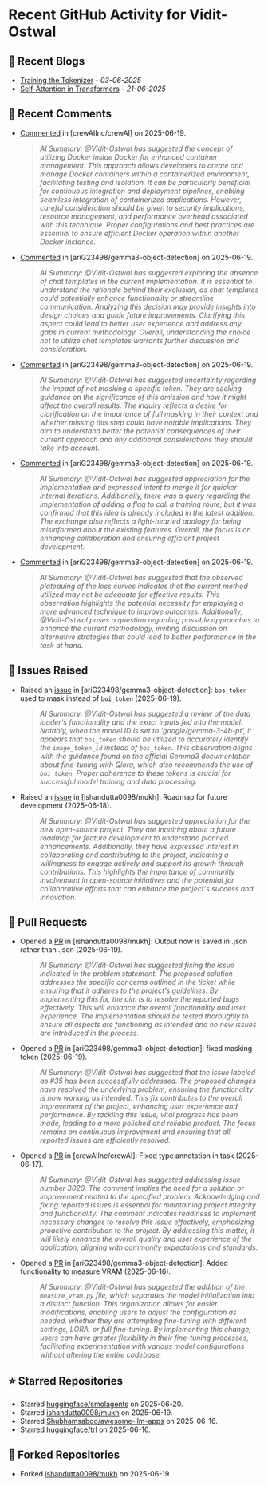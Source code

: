 # Recent GitHub Activity for Vidit-Ostwal

## 📝 Recent Blogs
- [Training the Tokenizer](https://www.notion.so/207e478805d48090b34fcc5c8e8c3c01?v=207e478805d480cfac6c000ca3c80482) - *03-06-2025*
- [Self-Attention in Transformers](https://www.notion.so/viditostwal/Self-Attention-in-Transformers-216e478805d48005b515fac90e1d76e0) - *21-06-2025*
## 💬 Recent Comments
- [Commented](https://github.com/crewAIInc/crewAI/issues/3028#issuecomment-2988939248) in [crewAIInc/crewAI] on 2025-06-19.
  > *AI Summary: @Vidit-Ostwal has suggested the concept of utilizing Docker inside Docker for enhanced container management. This approach allows developers to create and manage Docker containers within a containerized environment, facilitating testing and isolation. It can be particularly beneficial for continuous integration and deployment pipelines, enabling seamless integration of containerized applications. However, careful consideration should be given to security implications, resource management, and performance overhead associated with this technique. Proper configurations and best practices are essential to ensure efficient Docker operation within another Docker instance.*
- [Commented](https://github.com/ariG23498/gemma3-object-detection/issues/35#issuecomment-2988787234) in [ariG23498/gemma3-object-detection] on 2025-06-19.
  > *AI Summary: @Vidit-Ostwal has suggested exploring the absence of chat templates in the current implementation. It is essential to understand the rationale behind their exclusion, as chat templates could potentially enhance functionality or streamline communication. Analyzing this decision may provide insights into design choices and guide future improvements. Clarifying this aspect could lead to better user experience and address any gaps in current methodology. Overall, understanding the choice not to utilize chat templates warrants further discussion and consideration.*
- [Commented](https://github.com/ariG23498/gemma3-object-detection/issues/35#issuecomment-2988765222) in [ariG23498/gemma3-object-detection] on 2025-06-19.
  > *AI Summary: @Vidit-Ostwal has suggested uncertainty regarding the impact of not masking a specific token. They are seeking guidance on the significance of this omission and how it might affect the overall results. The inquiry reflects a desire for clarification on the importance of full masking in their context and whether missing this step could have notable implications. They aim to understand better the potential consequences of their current approach and any additional considerations they should take into account.*
- [Commented](https://github.com/ariG23498/gemma3-object-detection/pull/29#issuecomment-2988518712) in [ariG23498/gemma3-object-detection] on 2025-06-19.
  > *AI Summary: @Vidit-Ostwal has suggested appreciation for the implementation and expressed intent to merge it for quicker internal iterations. Additionally, there was a query regarding the implementation of adding a flag to call a training route, but it was confirmed that this idea is already included in the latest addition. The exchange also reflects a light-hearted apology for being misinformed about the existing features. Overall, the focus is on enhancing collaboration and ensuring efficient project development.*
- [Commented](https://github.com/ariG23498/gemma3-object-detection/pull/34#issuecomment-2988517525) in [ariG23498/gemma3-object-detection] on 2025-06-19.
  > *AI Summary: @Vidit-Ostwal has suggested that the observed plateauing of the loss curves indicates that the current method utilized may not be adequate for effective results. This observation highlights the potential necessity for employing a more advanced technique to improve outcomes. Additionally, @Vidit-Ostwal poses a question regarding possible approaches to enhance the current methodology, inviting discussion on alternative strategies that could lead to better performance in the task at hand.*

## 🐛 Issues Raised
- Raised an [issue](https://github.com/ariG23498/gemma3-object-detection/issues/35) in [ariG23498/gemma3-object-detection]: `bos_token` used to mask instead of `boi_token` (2025-06-19).
  > *AI Summary: @Vidit-Ostwal has suggested a review of the data loader's functionality and the exact inputs fed into the model. Notably, when the model ID is set to 'google/gemma-3-4b-pt', it appears that `boi_token` should be utilized to accurately identify the `image_token_id` instead of `bos_token`. This observation aligns with the guidance found on the official Gemma3 documentation about fine-tuning with Qlora, which also recommends the use of `boi_token`. Proper adherence to these tokens is crucial for successful model training and data processing.*
- Raised an [issue](https://github.com/ishandutta0098/mukh/issues/21) in [ishandutta0098/mukh]: Roadmap for future development (2025-06-18).
  > *AI Summary: @Vidit-Ostwal has suggested appreciation for the new open-source project. They are inquiring about a future roadmap for feature development to understand planned enhancements. Additionally, they have expressed interest in collaborating and contributing to the project, indicating a willingness to engage actively and support its growth through contributions. This highlights the importance of community involvement in open-source initiatives and the potential for collaborative efforts that can enhance the project's success and innovation.*

## 🚀 Pull Requests
- Opened a [PR](https://github.com/ishandutta0098/mukh/pull/26) in [ishandutta0098/mukh]: Output now is saved in .json rather than .json (2025-06-19).
  > *AI Summary: @Vidit-Ostwal has suggested fixing the issue indicated in the problem statement. The proposed solution addresses the specific concerns outlined in the ticket while ensuring that it adheres to the project's guidelines. By implementing this fix, the aim is to resolve the reported bugs effectively. This will enhance the overall functionality and user experience. The implementation should be tested thoroughly to ensure all aspects are functioning as intended and no new issues are introduced in the process.*
- Opened a [PR](https://github.com/ariG23498/gemma3-object-detection/pull/36) in [ariG23498/gemma3-object-detection]: fixed masking token (2025-06-19).
  > *AI Summary: @Vidit-Ostwal has suggested that the issue labeled as #35 has been successfully addressed. The proposed changes have resolved the underlying problem, ensuring the functionality is now working as intended. This fix contributes to the overall improvement of the project, enhancing user experience and performance. By tackling this issue, vital progress has been made, leading to a more polished and reliable product. The focus remains on continuous improvement and ensuring that all reported issues are efficiently resolved.*
- Opened a [PR](https://github.com/crewAIInc/crewAI/pull/3021) in [crewAIInc/crewAI]: Fixed type annotation in task (2025-06-17).
  > *AI Summary: @Vidit-Ostwal has suggested addressing issue number 3020. The comment implies the need for a solution or improvement related to the specified problem. Acknowledging and fixing reported issues is essential for maintaining project integrity and functionality. The comment indicates readiness to implement necessary changes to resolve this issue effectively, emphasizing proactive contribution to the project. By addressing this matter, it will likely enhance the overall quality and user experience of the application, aligning with community expectations and standards.*
- Opened a [PR](https://github.com/ariG23498/gemma3-object-detection/pull/32) in [ariG23498/gemma3-object-detection]: Added functionality to measure VRAM (2025-06-16).
  > *AI Summary: @Vidit-Ostwal has suggested the addition of the `measure_vram.py` file, which separates the model initialization into a distinct function. This organization allows for easier modifications, enabling users to adjust the configuration as needed, whether they are attempting fine-tuning with different settings, LORA, or full fine-tuning. By implementing this change, users can have greater flexibility in their fine-tuning processes, facilitating experimentation with various model configurations without altering the entire codebase.*

## ⭐ Starred Repositories
- Starred [huggingface/smolagents](https://github.com/huggingface/smolagents) on 2025-06-20.
- Starred [ishandutta0098/mukh](https://github.com/ishandutta0098/mukh) on 2025-06-19.
- Starred [Shubhamsaboo/awesome-llm-apps](https://github.com/Shubhamsaboo/awesome-llm-apps) on 2025-06-16.
- Starred [huggingface/trl](https://github.com/huggingface/trl) on 2025-06-16.

## 🍴 Forked Repositories
- Forked [ishandutta0098/mukh](https://github.com/Vidit-Ostwal/mukh) on 2025-06-19.
